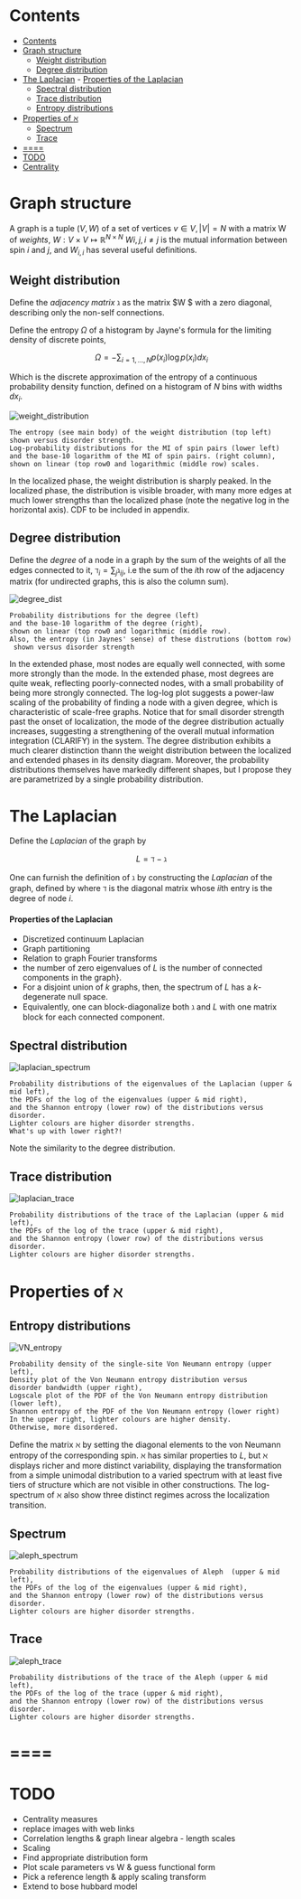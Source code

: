 # Contents

<!-- TOC depthFrom:1 depthTo:6 withLinks:1 updateOnSave:1 orderedList:0 -->

- [Contents](#contents)
- [Graph structure](#graph-structure)
	- [Weight distribution](#weight-distribution)
	- [Degree distribution](#degree-distribution)
- [The Laplacian](#the-laplacian)
			- [Properties of the Laplacian](#properties-of-the-laplacian)
	- [Spectral distribution](#spectral-distribution)
	- [Trace distribution](#trace-distribution)
	- [Entropy distributions](#entropy-distributions)
- [Properties of $\aleph$](#properties-of-aleph)
	- [Spectrum](#spectrum)
	- [Trace](#trace)
- [====](#)
- [TODO](#todo)
- [Centrality](#centrality)

<!-- /TOC -->

# Graph structure

A graph is a tuple $(V,W)$ of a set of vertices $v \in V, |V|=N$ with a matrix W of *weights*,
$W: V\times V \mapsto \mathbb{R}^{N\times N}$
$W{i,j},i\neq j$ is the mutual information between spin $i$ and $j$, and $W_{i,i}$ has several useful
definitions.



## Weight distribution

Define the *adjacency matrix* $\gimel$ as the matrix $W $ with a zero diagonal, describing only the non-self connections.  


Define the entropy $\Omega$ of a histogram by Jayne's formula for the limiting density of discrete points,

$$
\Omega = - \sum_{i =1,\dots, N} p(x_i) \log p(x_i ) dx_i
$$

Which is the discrete approximation of the entropy of a continuous probability density function, defined on a histogram of $N$ bins with widths $dx_i$.

![weight_distribution](/fig/02_Weight_distribution.png)

```
The entropy (see main body) of the weight distribution (top left)
shown versus disorder strength.
Log-probability distributions for the MI of spin pairs (lower left)
and the base-10 logarithm of the MI of spin pairs. (right column),
shown on linear (top row0 and logarithmic (middle row) scales.

```

In the localized phase, the weight distribution is sharply peaked. In the localized phase, the distribution is visible broader, with many more edges at much lower strengths than the localized phase (note the negative log in the horizontal axis). CDF to be included in appendix.




## Degree distribution

Define the *degree* of a node in a graph by the sum of the weights of all the edges connected to it, $\daleth_i = \sum_j \mathcal{\gimel}_{ij}$, i.e the sum of the $i$th row of the adjacency matrix (for undirected graphs, this is also the column sum).


![degree_dist](/fig/01_Degree_distribution.png)

```
Probability distributions for the degree (left)
and the base-10 logarithm of the degree (right),
shown on linear (top row0 and logarithmic (middle row).
Also, the entropy (in Jaynes' sense) of these distrutions (bottom row)
 shown versus disorder strength

```
In the extended phase, most nodes are equally well connected, with some more strongly than the mode. In the extended phase, most degrees are quite weak, reflecting poorly-connected nodes, with a small probability of being more strongly connected. The log-log plot suggests a power-law scaling of the probability of finding a node with a given degree, which is characteristic of scale-free graphs. Notice that for small disorder strength past the onset of localization, the mode of the degree distribution actually increases, suggesting a strengthening of the overall mutual information integration (CLARIFY) in the system.  The degree distribution exhibits a much clearer distinction thann the weight distribution between the localized and extended phases in its density diagram. Moreover, the probability distributions themselves have markedly different shapes, but I propose they are parametrized by a single probability distribution.



# The Laplacian

Define the *Laplacian* of the graph by

$$
L = \daleth - \gimel
$$


One can furnish the definition of $\gimel$ by constructing the *Laplacian* of the graph, defined by
where $\daleth$ is the diagonal matrix whose $ii$th entry is the degree of node $i$.
#### Properties of the Laplacian
* Discretized continuum Laplacian
* Graph partitioning
* Relation to graph Fourier transforms
* the number of zero eigenvalues of $L$ is the number of connected components in the graph}.
* For a disjoint union of $k$ graphs, then, the spectrum of $L$ has a $k$-degenerate null space.
* Equivalently, one can block-diagonalize both $\gimel$ and $L$ with one matrix block for each connected component.

## Spectral distribution

![laplacian_spectrum](/fig/04_Laplacian_spectral_distribution.png)

```
Probability distributions of the eigenvalues of the Laplacian (upper & mid left),
the PDFs of the log of the eigenvalues (upper & mid right),
and the Shannon entropy (lower row) of the distributions versus disorder.
Lighter colours are higher disorder strengths.
What's up with lower right?!
```


Note the similarity to the degree distribution.

## Trace distribution

![laplacian_trace](/fig/05_Laplacian_trace_distribution.png)


```
Probability distributions of the trace of the Laplacian (upper & mid left),
the PDFs of the log of the trace (upper & mid right),
and the Shannon entropy (lower row) of the distributions versus disorder.
Lighter colours are higher disorder strengths.
```

# Properties of $\aleph$

## Entropy distributions

![VN_entropy](/fig/03_VN_Entropy_distribution.png)
```
Probability density of the single-site Von Neumann entropy (upper left),
Density plot of the Von Neumann entropy distribution versus
disorder bandwidth (upper right),
Logscale plot of the PDF of the Von Neumann entropy distribution (lower left),
Shannon entropy of the PDF of the Von Neumann entropy (lower right)
In the upper right, lighter colours are higher density.
Otherwise, more disordered.
```

Define the matrix $\aleph$ by setting the diagonal elements to the von Neumann entropy of the corresponding spin. $\aleph$ has similar properties to $L$, but $\aleph$ displays richer and more distinct variability, displaying the transformation from a simple unimodal distribution to a varied spectrum with at least five tiers of structure which are not visible in other constructions. The log-spectrum of $\aleph$ also show three distinct regimes across the localization transition.

## Spectrum
![aleph_spectrum](/fig/06_Aleph_spectral_distribution.png)
```
Probability distributions of the eigenvalues of Aleph  (upper & mid left),
the PDFs of the log of the eigenvalues (upper & mid right),
and the Shannon entropy (lower row) of the distributions versus disorder.
Lighter colours are higher disorder strengths.
```


## Trace

![aleph_trace](/fig/07_Aleph_trace_distribution.png)


```
Probability distributions of the trace of the Aleph (upper & mid left),
the PDFs of the log of the trace (upper & mid right),
and the Shannon entropy (lower row) of the distributions versus disorder.
Lighter colours are higher disorder strengths.
```
# ====

# TODO
*  Centrality measures
*  replace images with web links
*  Correlation lengths & graph linear algebra - length scales
*  Scaling
*  Find appropriate distribution form
*  Plot scale parameters vs W & guess functional form
*  Pick a reference length & apply scaling transform
*  Extend to bose hubbard model
